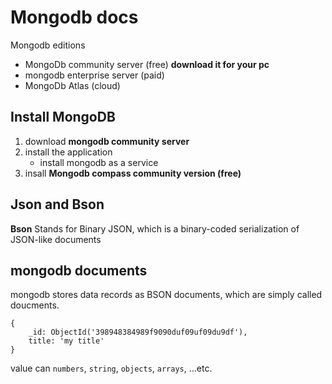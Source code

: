 # Mongodb docs

Mongodb editions

- MongoDb community server (free) **download it for your pc**
- mongodb enterprise server (paid)
- MongoDb Atlas (cloud)


## Install MongoDB
1. download **mongodb community server**
2. install the application
	+ install mongodb as a service
3. insall **Mongodb compass community version (free)**

## Json and Bson

**Bson**
Stands for Binary JSON, which is  a binary-coded serialization of JSON-like documents

## mongodb documents
mongodb stores data records as BSON documents, which are simply called doucments.
```bson
{
	_id: ObjectId('398948384989f9090duf09uf09du9df'),
	title: 'my title'
}

```

value can `numbers`, `string`, `objects`, `arrays`, ...etc.



